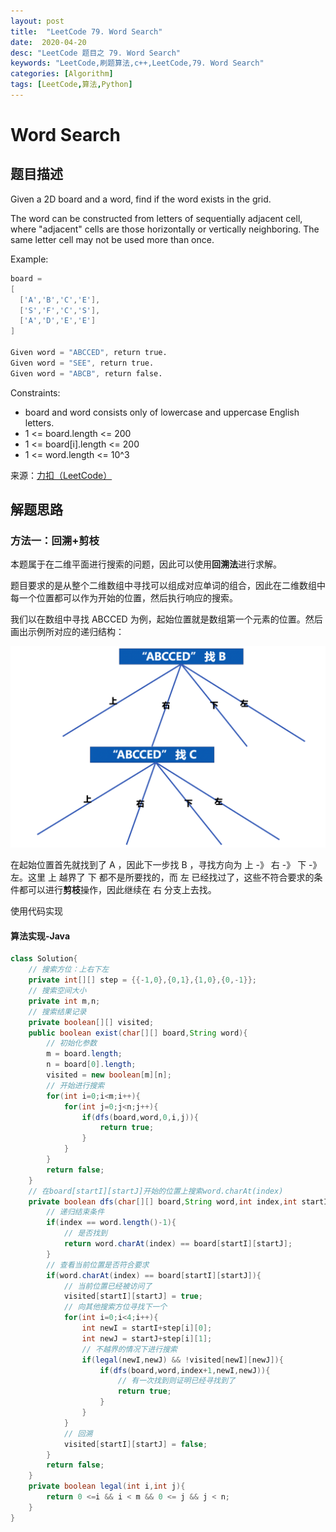 ```yaml
---
layout: post
title:  "LeetCode 79. Word Search"
date:  2020-04-20
desc: "LeetCode 题目之 79. Word Search"
keywords: "LeetCode,刷题算法,c++,LeetCode,79. Word Search"
categories: [Algorithm]
tags: [LeetCode,算法,Python]
---
```

# Word Search

## 题目描述

Given a 2D board and a word, find if the word exists in the grid.

The word can be constructed from letters of sequentially adjacent cell, where "adjacent" cells are those horizontally or vertically neighboring. The same letter cell may not be used more than once.

Example:

```s
board =
[
  ['A','B','C','E'],
  ['S','F','C','S'],
  ['A','D','E','E']
]

Given word = "ABCCED", return true.
Given word = "SEE", return true.
Given word = "ABCB", return false.
```

Constraints:

- board and word consists only of lowercase and uppercase English letters.
- 1 <= board.length <= 200
- 1 <= board[i].length <= 200
- 1 <= word.length <= 10^3

来源：[力扣（LeetCode）](https://leetcode-cn.com/problems/word-search)

## 解题思路

### 方法一：回溯+剪枝

本题属于在二维平面进行搜索的问题，因此可以使用**回溯法**进行求解。

题目要求的是从整个二维数组中寻找可以组成对应单词的组合，因此在二维数组中每一个位置都可以作为开始的位置，然后执行响应的搜索。

我们以在数组中寻找 ABCCED 为例，起始位置就是数组第一个元素的位置。然后画出示例所对应的递归结构：

![27](/assets/images/2020/2020-04/27.png)

在起始位置首先就找到了 A ，因此下一步找 B ，寻找方向为 上 -》 右 -》 下 -》 左。这里 上 越界了 下 都不是所要找的，而 左 已经找过了，这些不符合要求的条件都可以进行**剪枝**操作，因此继续在 右 分支上去找。

使用代码实现

#### 算法实现-Java

```java
class Solution{
    // 搜索方位：上右下左
    private int[][] step = {{-1,0},{0,1},{1,0},{0,-1}};
    // 搜索空间大小
    private int m,n;
    // 搜索结果记录
    private boolean[][] visited;
    public boolean exist(char[][] board,String word){
        // 初始化参数
        m = board.length;
        n = board[0].length;
        visited = new boolean[m][n];
        // 开始进行搜索
        for(int i=0;i<m;i++){
            for(int j=0;j<n;j++){
                if(dfs(board,word,0,i,j)){
                    return true;
                }
            }
        }
        return false;
    }
    // 在board[startI][startJ]开始的位置上搜索word.charAt(index)
    private boolean dfs(char[][] board,String word,int index,int startI,int startJ){
        // 递归结束条件
        if(index == word.length()-1){
            // 是否找到
            return word.charAt(index) == board[startI][startJ];
        }
        // 查看当前位置是否符合要求
        if(word.charAt(index) == board[startI][startJ]){
            // 当前位置已经被访问了
            visited[startI][startJ] = true;
            // 向其他搜索方位寻找下一个
            for(int i=0;i<4;i++){
                int newI = startI+step[i][0];
                int newJ = startJ+step[i][1];
                // 不越界的情况下进行搜索
                if(legal(newI,newJ) && !visited[newI][newJ]){
                    if(dfs(board,word,index+1,newI,newJ)){
                        // 有一次找到则证明已经寻找到了
                        return true;
                    }
                }
            }
            // 回溯
            visited[startI][startJ] = false;
        }
        return false;
    }
    private boolean legal(int i,int j){
        return 0 <=i && i < m && 0 <= j && j < n;
    }
}
```